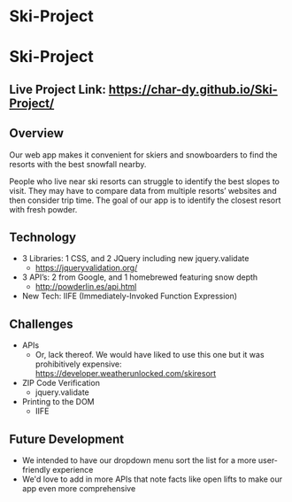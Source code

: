 # Ski-Project

# Ski-Project

## Live Project Link: https://char-dy.github.io/Ski-Project/

## Overview

Our web app makes it convenient for skiers and snowboarders to find the resorts with the best snowfall nearby.

People who live near ski resorts can struggle to identify the best slopes to visit. They may have to compare data from multiple resorts’ websites and then consider trip time. The goal of our app is to identify the closest resort with fresh powder.

## Technology

* 3 Libraries: 1 CSS, and 2 JQuery including new jquery.validate 
  * https://jqueryvalidation.org/
* 3 API’s: 2 from Google, and 1 homebrewed featuring snow depth 
  * http://powderlin.es/api.html
* New Tech: IIFE (Immediately-Invoked Function Expression)

## Challenges

* APIs
  * Or, lack thereof. We would have liked to use this one but it was prohibitively expensive: https://developer.weatherunlocked.com/skiresort
* ZIP Code Verification
  * jquery.validate
* Printing to the DOM
  * IIFE
  
## Future Development

* We intended to have our dropdown menu sort the list for a more user-friendly experience
* We'd love to add in more APIs that note facts like open lifts to make our app even more comprehensive
